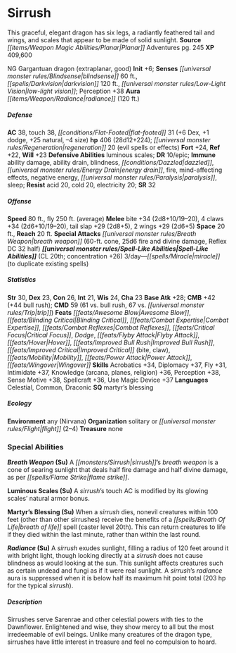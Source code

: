 ﻿---
cssclass: [monsters]
title1: Sirrush
desc_short: This graceful, elegant dragon has six legs, a radiantly feathered tail
  and wings, and scales that appear to be made of solid sunlight.
title2: Sirrush
CR: 21
sources:
- name: Planar Adventures
  page: 245
  link: http://paizo.com/products/btpya1am
XP: 409600
alignment: NG
size: Gargantuan
type: dragon
subtypes:
- extraplanar
- good
initiative:
  bonus: 6
senses:
  blindsense: 60
  darkvision: 120
  low-light vision: true
auras:
- name: radiance
  radius: 120
AC:
  AC: 38
  touch: 38
  flat_footed: 31
  components:
    dex: 6
    dodge: 1
    natural: 25
    size: -4
HP:
  HP: 406
  long: 28d12+224
  regeneration: 20
  regeneration_weakness: evil spells or effects
saves:
  fort: 24
  ref: 22
  will: 23
defensive_abilities:
- luminous scales
DR:
- amount: 10
  weakness: epic
immunities:
- ability damage
- ability drain
- blindness
- dazzled
- energy drain
- fire
- mind-affecting effects
- negative energy
- paralysis
- sleep
resistances:
  acid: 20
  cold: 20
  electricity: 20
SR: 32
speeds:
  base: 80
  fly: 250
  fly_maneuverability: average
attacks:
  melee:
  - - text: bite +34 (2d8+10/19-20)
      entries:
      - - damage: 2d8+10
          crit_range: 19-20
      attack: bite
      bonus:
      - 34
    - text: 4 claws +34 (2d6+10/19-20)
      entries:
      - - damage: 2d6+10
          crit_range: 19-20
      count: 4
      attack: claws
      bonus:
      - 34
    - text: tail slap +29 (2d8+5)
      entries:
      - - damage: 2d8+5
      attack: tail slap
      bonus:
      - 29
    - text: 2 wings +29 (2d6+5)
      entries:
      - - damage: 2d6+5
      count: 2
      attack: wings
      bonus:
      - 29
  special:
  - breath weapon (60-ft. cone, 25d6 fire and divine damage, Reflex DC 32 half)
space: 20
reach: 20
spell_like_abilities:
  entries:
  - name: miracle
    source: default
    freq: 3/day
    other: to duplicate existing spells
  sources:
  - name: default
    CL: 20
    concentration: 26
ability_scores:
  STR: 30
  DEX: 23
  CON: 26
  INT: 21
  WIS: 24
  CHA: 23
BAB: 28
CMB: 42
CMB_other: +44 bull rush
CMD: 59
CMD_other: 61 vs. bull rush, 67 vs. trip
feats:
- name: Awesome Blow
- name: Blinding Critical
- name: Combat Expertise
- name: Combat Reflexes
- name: Critical Focus
- name: Dodge
- name: Flyby Attack
- name: Hover
- name: Improved Bull Rush
- name: Improved Critical (bite)
- name: Improved Critical (claw)
- name: Mobility
- name: Power Attack
- name: Wingover
skills:
  Acrobatics: 34
  Diplomacy: 37
  Fly: 31
  Intimidate: 37
  Knowledge (arcana): 36
  Knowledge (planes): 36
  Knowledge (religion): 36
  Perception: 38
  Sense Motive: 38
  Spellcraft: 36
  Use Magic Device: 37
languages:
- Celestial
- Common
- Draconic
special_qualities:
- martyr's blessing
ecology:
  environment: any (Nirvana)
  organization: solitary or flight (2-4)
  treasure_type: none
special_abilities:
  Breath Weapon (Su): A sirrush's breath weapon is a cone of searing sunlight that
    deals half fire damage and half divine damage, as per flame strike.
  Luminous Scales (Su): A sirrush's touch AC is modified by its glowing scales' natural
    armor bonus.
  Martyr's Blessing (Su): When a sirrush dies, nonevil creatures within 100 feet (other
    than other sirrushes) receive the benefits of a breath of life spell (caster level
    20th). This can return creatures to life if they died within the last minute,
    rather than within the last round.
  Radiance (Su): A sirrush exudes sunlight, filling a radius of 120 feet around it
    with bright light, though looking directly at a sirrush does not cause blindness
    as would looking at the sun. This sunlight affects creatures such as certain undead
    and fungi as if it were real sunlight. A sirrush's radiance aura is suppressed
    when it is below half its maximum hit point total (203 hp for the typical sirrush).
desc_long: Sirrushes serve Sarenrae and other celestial powers with ties to the Dawnflower.
  Enlightened and wise, they show mercy to all but the most irredeemable of evil beings.
  Unlike many creatures of the dragon type, sirrushes have little interest in treasure
  and feel no compulsion to hoard.

---

# Sirrush
This graceful, elegant dragon has six legs, a radiantly feathered tail and wings, and scales that appear to be made of solid sunlight.
**Source** _[[items/Weapon Magic Abilities/Planar|Planar]]_ Adventures pg. 245
**XP** 409,600

NG Gargantuan dragon (extraplanar, good)
**Init** +6; **Senses** _[[universal monster rules/Blindsense|blindsense]]_ 60 ft., _[[spells/Darkvision|darkvision]]_ 120 ft., _[[universal monster rules/Low-Light Vision|low-light vision]]_; Perception +38
**Aura** _[[items/Weapon/Radiance|radiance]]_ (120 ft.)

##### Defense

**AC** 38, touch 38, _[[conditions/Flat-Footed|flat-footed]]_ 31 (+6 Dex, +1 dodge, +25 natural, –4 size)
**hp** 406 (28d12+224); _[[universal monster rules/Regeneration|regeneration]]_ 20 (evil spells or effects)
**Fort** +24, **Ref** +22, **Will** +23
**Defensive Abilities** luminous scales; **DR** 10/epic; **Immune** ability damage, ability drain, blindness, _[[conditions/Dazzled|dazzled]]_, _[[universal monster rules/Energy Drain|energy drain]]_, fire, mind-affecting effects, negative energy, _[[universal monster rules/Paralysis|paralysis]]_, sleep; **Resist** acid 20, cold 20, electricity 20; **SR** 32

##### Offense
**Speed** 80 ft., fly 250 ft. (average)
**Melee** bite +34 (2d8+10/19–20), 4 claws +34 (2d6+10/19–20), tail slap +29 (2d8+5), 2 wings +29 (2d6+5)
**Space** 20 ft., **Reach** 20 ft.
**Special Attacks** _[[universal monster rules/Breath Weapon|breath weapon]]_ (60-ft. cone, 25d6 fire and divine damage, Reflex DC 32 half)
**_[[universal monster rules/Spell-Like Abilities|Spell-Like Abilities]]_** (CL 20th; concentration +26)
3/day—_[[spells/Miracle|miracle]]_ (to duplicate existing spells)

##### Statistics
**Str** 30, **Dex** 23, **Con** 26, **Int** 21, **Wis** 24, **Cha** 23
**Base Atk** +28; **CMB** +42 (+44 bull rush); **CMD** 59 (61 vs. bull rush, 67 vs. _[[universal monster rules/Trip|trip]]_)
**Feats** _[[feats/Awesome Blow|Awesome Blow]]_, _[[feats/Blinding Critical|Blinding Critical]]_, _[[feats/Combat Expertise|Combat Expertise]]_, _[[feats/Combat Reflexes|Combat Reflexes]]_, _[[feats/Critical Focus|Critical Focus]]_, _Dodge_, _[[feats/Flyby Attack|Flyby Attack]]_, _[[feats/Hover|Hover]]_, _[[feats/Improved Bull Rush|Improved Bull Rush]]_, _[[feats/Improved Critical|Improved Critical]]_ (bite, claw), _[[feats/Mobility|Mobility]]_, _[[feats/Power Attack|Power Attack]]_, _[[feats/Wingover|Wingover]]_
**Skills** Acrobatics +34, Diplomacy +37, Fly +31, Intimidate +37, Knowledge (arcana, planes, religion) +36, Perception +38, Sense Motive +38, Spellcraft +36, Use Magic Device +37
**Languages** Celestial, Common, Draconic
**SQ** martyr’s blessing

##### Ecology

**Environment** any (Nirvana)
**Organization** solitary or _[[universal monster rules/Flight|flight]]_ (2–4)
**Treasure** none

### Special Abilities

**_Breath Weapon_ (Su)** A _[[monsters/Sirrush|sirrush]]_’s _breath weapon_ is a cone of searing sunlight that deals half fire damage and half divine damage, as per _[[spells/Flame Strike|flame strike]]_.

**Luminous Scales (Su)** A _sirrush_’s touch AC is modified by its glowing scales’ natural armor bonus.

**Martyr’s Blessing (Su)** When a _sirrush_ dies, nonevil creatures within 100 feet (other than other sirrushes) receive the benefits of a _[[spells/Breath Of Life|breath of life]]_ spell (caster level 20th). This can return creatures to life if they died within the last minute, rather than within the last round.

**_Radiance_ (Su)** A _sirrush_ exudes sunlight, filling a radius of 120 feet around it with bright light, though looking directly at a _sirrush_ does not cause blindness as would looking at the sun. This sunlight affects creatures such as certain undead and fungi as if it were real sunlight. A _sirrush_’s _radiance_ aura is suppressed when it is below half its maximum hit point total (203 hp for the typical _sirrush_).

##### Description

Sirrushes serve Sarenrae and other celestial powers with ties to the Dawnflower. Enlightened and wise, they show mercy to all but the most irredeemable of evil beings. Unlike many creatures of the dragon type, sirrushes have little interest in treasure and feel no compulsion to hoard.